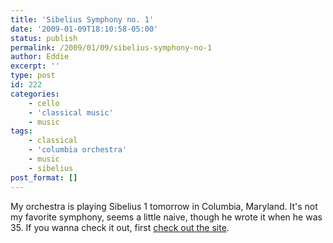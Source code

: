 ```yaml
---
title: 'Sibelius Symphony no. 1'
date: '2009-01-09T18:10:58-05:00'
status: publish
permalink: /2009/01/09/sibelius-symphony-no-1
author: Eddie
excerpt: ''
type: post
id: 222
categories:
    - cello
    - 'classical music'
    - music
tags:
    - classical
    - 'columbia orchestra'
    - music
    - sibelius
post_format: []
---
```

My orchestra is playing Sibelius 1 tomorrow in Columbia, Maryland. It's not my favorite symphony, seems a little naive, though he wrote it when he was 35. If you wanna check it out, first [check out the site](http://columbiaorchestra.org/).